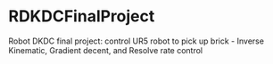 # RDKDCFinalProject
Robot DKDC final project: control UR5 robot to pick up brick - Inverse Kinematic, Gradient decent, and Resolve rate control
